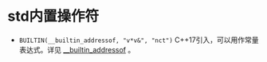# std内置操作符

* ```BUILTIN(__builtin_addressof, "v*v&", "nct")``` C++17引入，可以用作常量表达式。详见 [__builtin_addressof](https://blog.csdn.net/dashuniuniu/article/details/79945154) 。